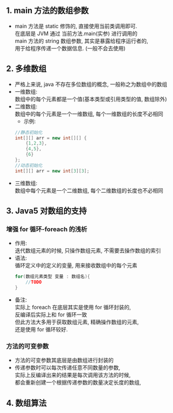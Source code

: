 ## 1. main 方法的数组参数
- main 方法是 static 修饰的, 直接使用当前类调用即可.  
在底层是 JVM 通过 当前方法.main(实参) 进行调用的  
main 方法的 string 数组参数, 其实是暴露给程序运行者的,  
用于给程序传递一个数据信息. (一般不会去使用)

## 2. 多维数组
- 严格上来说, java 不存在多位数组的概念, 一般称之为数组中的数组
- 一维数组:  
  数组中的每个元素都是一个值(基本类型或引用类型的值, 数组除外)  
- 二维数组:  
  数组中的每个元素是一个一维数组, 每个一维数组的长度不必相同  
  - 示例:  
  ```java
  //静态初始化
  int[][] arr = new int[][] {
      {1,2,3},
      {4,5},
      {6}
  };
  //动态初始化
  int[][] arr = new int[3][3];
  ```
- 三维数组:  
  数组中每个元素是一个二维数组, 每个二维数组的长度也不必相同

## 3. Java5 对数组的支持
### 增强 for 循环-foreach 的浅析
- 作用:  
  迭代数组元素的时候, 只操作数组元素, 不需要去操作数组的索引
- 语法:  
  循环定义中的定义的变量, 用来接收数组中的每个元素  
  ```java
  for(数组元素类型 变量 : 数组名){
      //TODO
  }
  ```
- 备注:  
  实际上 foreach 在底层其实是使用 for 循环封装的,  
  反编译后实际上和 for 循环一致  
  但此方法大多用于获取数组元素, 精确操作数组的元素,  
  还是使用 for 循环较好.

### 方法的可变参数
- 方法的可变参数其底层是由数组进行封装的
- 传递参数时可以每次传递任意不同数量的参数,  
  实际上反编译出来的结果是每次调用该方法的时候,  
  都会重新创建一个根据传递参数的数量决定长度的数组,  


## 4. 数组算法